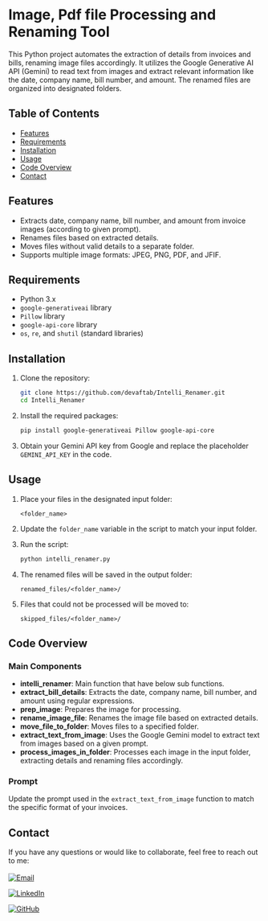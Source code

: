 # Image, Pdf file Processing and Renaming Tool

This Python project automates the extraction of details from invoices and bills, renaming image files accordingly. It utilizes the Google Generative AI API (Gemini) to read text from images and extract relevant information like the date, company name, bill number, and amount. The renamed files are organized into designated folders.

## Table of Contents

- [Features](#features)
- [Requirements](#requirements)
- [Installation](#installation)
- [Usage](#usage)
- [Code Overview](#code-overview)
- [Contact](#contact)

## Features

- Extracts date, company name, bill number, and amount from invoice images (according to given prompt).
- Renames files based on extracted details.
- Moves files without valid details to a separate folder.
- Supports multiple image formats: JPEG, PNG, PDF, and JFIF.

## Requirements

- Python 3.x
- `google-generativeai` library
- `Pillow` library
- `google-api-core` library
- `os`, `re`, and `shutil` (standard libraries)

## Installation

1. Clone the repository:

   ```bash
   git clone https://github.com/devaftab/Intelli_Renamer.git
   cd Intelli_Renamer
   ```

2. Install the required packages:

   ```bash
   pip install google-generativeai Pillow google-api-core
   ```

3. Obtain your Gemini API key from Google and replace the placeholder `GEMINI_API_KEY` in the code.

## Usage

1. Place your files in the designated input folder:

   ```plaintext
   <folder_name>
   ```

2. Update the `folder_name` variable in the script to match your input folder.

3. Run the script:

   ```bash
   python intelli_renamer.py
   ```

4. The renamed files will be saved in the output folder:

   ```plaintext
   renamed_files/<folder_name>/
   ```

5. Files that could not be processed will be moved to:
   ```plaintext
   skipped_files/<folder_name>/
   ```

## Code Overview

### Main Components

- **intelli_renamer**: Main function that have below sub functions.
- **extract_bill_details**: Extracts the date, company name, bill number, and amount using regular expressions.
- **prep_image**: Prepares the image for processing.
- **rename_image_file**: Renames the image file based on extracted details.
- **move_file_to_folder**: Moves files to a specified folder.
- **extract_text_from_image**: Uses the Google Gemini model to extract text from images based on a given prompt.
- **process_images_in_folder**: Processes each image in the input folder, extracting details and renaming files accordingly.

### Prompt

Update the prompt used in the `extract_text_from_image` function to match the specific format of your invoices.

## Contact

If you have any questions or would like to collaborate, feel free to reach out to me:<br/><br/>
[![Email](https://img.shields.io/badge/Email-Contact-red?logo=gmail)](mailto:web.dev.aftab@gamil.com)<br/>

[![LinkedIn](https://img.shields.io/badge/LinkedIn-Profile-blue?logo=linkedin)](https://www.linkedin.com/in/devaftab/) <br/>

[![GitHub](https://img.shields.io/badge/GitHub-Profile-black?logo=github)](https://github.com/devaftab/)
